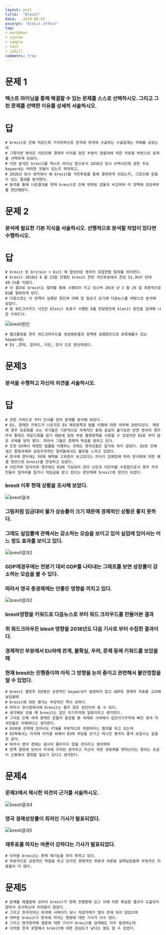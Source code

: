 ```yaml
---
layout: post
title:  "blexit"
date:   2018-06-01
excerpt: "blexit effect"
tag:
- markdown 
- syntax
- sample
- test
- jekyll
comments: true
---
```


문제 1
======

### 텍스트 마이닝을 통해 해결할 수 있는 문제를 스스로 선택하시오. 그리고 그런 문제를 선택한 이유를 상세히 서술하시오.

답
==

    # brexit로 인해 파운드화 가치하락으로 한국에 영국에 수출하는 수출업계는 피해를 보았는데
    # 그렇다면 영국은 이로인해 경제적 이익을 얻은 부분이 많을까에 대한 의문을 바탕으로 문제를 선택하게 되었다.
    # 이번 분석은 brexit를 텍스트 마이닝 함으로서 2016년 당시 브렉시트에 관한 주요 keyword는 어떠한 것들이 있는지 파악하고,
    # 2016년 당시 영국에서 왜 brexit를 국민투표를 통해 결정하게 되었는지, 그로인해 얻을 수 있는 결과를 분석한다.
    # 분석을 통해 나온결과를 현재 brexit로 인해 변화된 값들과 비교하여 이 정책에 성공여부를 판단해본다.

문제 2
======

### 분석에 필요한 기본 지식을 서술하시오. 선행적으로 분석할 작업이 있다면 수행하시오.

답
==

    # brexit 란 britain + Exit 에 합성어로 영국의 유럽연합 탈퇴를 의미한다.
    # brexit 2016년 6 월 23일 진행된 brexit 찬반 국민투표에서 찬성 51.9%이 반대 48.1%를 이겼다.
    # 이 결과로 brexit는 절차를 통해 시행되어 지고 있으며 2019 년 3 월 29 일 최종적으로 EU를 탈퇴하게 된다.
    # 다음으로는 이 정책이 실행된 원인에 대해 알 필요가 있기에 다음뉴스를 바탕으로 분석해 보았다.
    # 밑 워드크라우드 사진은 blexit 투표가 시행된 6월 한달동안에 blexit 원인을 검색해 나온 키워드다.

![brexit원인](https://imgur.com/efiur9c.jpg)

    # 웹크롤링을 한후 워드크라우드를 생성해본결과 정책에 실행원인으로 분류해볼수 있는 keyword는
    # EU ,경제, 일자리, 이민, 양극 으로 판단하였다.

문제3
=====

### 분석을 수행하고 자신의 의견을 서술하시오.

답
==

    # 관련 키워드로 부터 단서를 얻어 문제를 분석해 보았다. 
    # EU, 경제란 키워드가 나온것은 EU 재정정책과 법률 이행에 대한 의무에 관련되있다. 재정에 경우 유로화를 쓰는 국가들은 기본적으로 자체적인 통화 공급이 불가능한 반면 영국의 경우 자국 통화인 파운드화를 썼기 때문에 일정 부분 통화정책을 사용할 수 있었지만 EU로 부터 많은 규제를 받아 왔다. 따라서 그들은 경제적 독립을 원하고 있다.
    # 또한 EU에서 제정한 법률을 이행하는 것에도 영국인들은 달가워 하지 않았다. EU로 인해 생긴 환경규제와 관료주의적인 절차들에서도 불만을 느끼고 있었다.
    # 양극에 경우에는 EU에 혜택을 고위층이 보고있다는 의식이 강해짐에 따라 양극화에 대한 해결 방안으로 brexit를 찬성하고 있었다.
    # 이민자와 일자리에 경우에도 EU에 가입되어 있어 난민과 이민자를 수용함으로서 영국 자국민들이 일자리를 잃거나 저임금을 받고 있다는 판단하에 brexit에 원인이 되었다.

### brexit 이후 현재 상황을 조사해 보았다.

![brexit결과](https://imgur.com/J2EvHiD.jpg)

### 그림처럼 임금대비 물가 상승률이 크기 때문에 경제적인 상황은 좋지 못하다.

### 그래도 실업률에 관해서는 감소하는 모습을 보이고 있어 실업에 있어서는 어느 정도 효과를 보이고 있다.

![brexit결과2](https://imgur.com/XbNYQjl.jpg)

### GDP에경우에는 전분기 대비 GDP를 나타내는 그래프를 보면 성장률이 감소하는 모습을 볼 수 있다.

### 따라서 영국 총경제에는 안좋은 영향을 끼치고 있다.

![brexit결과2](https://imgur.com/yqIfI7Z.jpg)

### brexit영향을 키워드로 다음뉴스로 부터 워드 크라우드를 만들어본 결과

### 위 워드크라우든 blexit 영향을 2018년도 다음 기사로 부터 수집한 결과이다.

### 경제적인 부분에서 EU와에 관계, 불확실, 우려, 문제 등에 키워드를 보았을때

### 현재 brexit는 진행중이며 아직 그 방향을 논의 중이고 관련해서 불안정함을 알 수 있었다.

    # brexit 결정후 3년동안 긍정적인 keyword가 발생하지 않고 GDP등 경제적 지표를 고려해보았을때
    # brexit에 대한 평가는 부정적인 쪽이 강하다.
    # 따라서 현시점에서에 brexit는 좋지 않은 판단이라 할 수 있다.
    # 생각해보 았을 때 brexit는 집단 이기주의에 일종이라고 생각한다.
    # 그리로 인해 세계 경제만 흔들어 놓았을 뿐 세계화 시대에서 집단이기주의에 빠진 영국 자국민들은 우매하다고 생각한다.
    # EU와에 관계에 있어서도 FTA를 부분적으로 허용하라는 협의를 하고 있는데
    # EU측에서는 자국에 이익을 위해서 EU에 부담을 안기고 떠나간 영국이 좋게 보일수는 없을 것 같다.
    # 따라서 영국 경제는 쉽사리 좋아지지 않을 것이라고 생각하며
    # 정책 결정에 있어서 자국에 이익만 생각하고 자신이 속한 공동체를 벗어난다는 행위는 조금더 신중해서 결정할 필요가 있다고 생각한다.

문제4
=====

### 문제3에서 제시한 의견의 근거를 서술하시오.

![brexit결과4](https://imgur.com/dXd5WPj.jpg)

### 영국 경제성장률이 최저인 기사가 발표되었다.

![brexit결과5](https://imgur.com/TwzwE1j.jpg)

### 재투표를 하자는 여론이 강하다는 기사가 발표되었다.

    # 이처럼 brexit는 현재 재기능을 하지 못하고 있다.
    # 부분적으로 긍정적인 역할을 하고 있지만 경제적인 부분과 여론을 살펴보았을때 부정적인 지표들이 더 많다.

문제5
=====

    # 문제를 해결함에 있어서 brexit가 현재 진행중에 있고 이에 따른 확실한 결과가 도출되지 않아서 조사하는데 어려움이 많았다.
    # 그리고 한국이아닌 외국에 사례이다 보니 자료자체가 많이 존재 하지 않았으며
    # 대부분 brexit가 한국에 끼치는 영향에 대한 기사가 다수 였다.
    # 그리고 영국왕자에 결혼에 대한 기사가 brexit를 검색해도 자주 발생하는데
    # 이처럼 한국 포털에서 brexit에 대한 관심도가 낮다는 점도 알 수 있었다.
